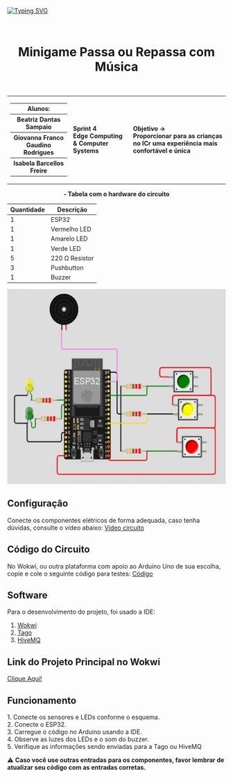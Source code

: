 [![Typing SVG](https://readme-typing-svg.herokuapp.com?font=Fira+Code&pause=1000&color=F7862E&width=435&lines=Sprint:+%2B+Edge+%2B+Computing)](https://git.io/typing-svg)

<div align="center">
  <br>
  <h1>Minigame Passa ou Repassa com Música</h1>
</div>

<br>

<table>
  <tr>
    <td>
      <div>
        <table>
          <tr>
            <th>Alunos:</th>
          </tr>
          <tr>
            <th>Beatriz Dantas Sampaio</th>
          </tr>
          <tr>
            <th>Giovanna Franco Gaudino Rodrigues</th>
          </tr>
          <tr>
            <th>Isabela Barcellos Freire</th>
          </tr>
        </table>
      </div>
    </td>
    <td>
      <div>
        <b>Sprint 4 <br> Edge Computing & Computer Systems</b>
      <td> <b>Objetivo → <br> Proporcionar para as crianças no ICr uma experiência mais confortável e única </b> </td>
      </div>
    </td>
  </tr>
</table>



<div align="center">

<b> - Tabela com o hardware do circuito </b>

| Quantidade | Descrição                     |
| ---------- | ----------------------------- |
| 1          | ESP32                         |
| 1          | Vermelho LED                  |
| 1          | Amarelo LED                   |
| 1          | Verde LED                     |
| 5          | 220 Ω Resistor                |
| 3          | Pushbutton                    |
| 1          | Buzzer                        |

<img height="450px" src="circuito.jpg" alt="Circuito">

</div>

<h2> Configuração </h2>

Conecte os componentes elétricos de forma adequada, caso tenha dúvidas, consulte o vídeo  abaixo:
<a href="ExplicaçãoEdge.mp4"> Vídeo circuito </a>

<h2> Código do Circuito </h2>

No Wokwi, ou outra plataforma com apoio ao Arduino Uno de sua escolha, copie e cole o seguinte código para testes:
<a href="código.c++"> Código </a>

<h2> Software </h2>

<p> Para o desenvolvimento do projeto, foi usado a IDE: </p>

1. <a href="https://wokwi.com/"> Wokwi </a>
2. <a href="https://tago.io/"> Tago </a>
2. <a href="https://www.hivemq.com/demos/websocket-client/"> HiveMQ </a>

<h2> Link do Projeto Principal no Wokwi </h2>
<a href="https://wokwi.com/projects/398691556513530881"> Clique Aqui! </a>

<h2> Funcionamento  </h2>
1. Conecte os sensores e LEDs conforme o esquema. <br>
2. Conecte o ESP32. <br>
3. Carregue o código no Arduino usando a IDE. <br>
4. Observe as luzes dos LEDs e o som do buzzer. <br>
5. Verifique as informações sendo enviadas para a Tago ou HiveMQ


<br>

⚠️ <b> Caso você use outras entradas para os componentes, favor lembrar de atualizar seu código com as entradas corretas. </b>
